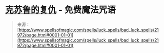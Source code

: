 <!--yml

category: 未分类

date: 2024-06-12 19:05:55

-->

# [克苏鲁的复仇](https://www.spellsofmagic.com/spells/luck_spells/bad_luck_spells/21972/page.html#0001-01-01) - 免费魔法咒语

> 来源：[https://www.spellsofmagic.com/spells/luck_spells/bad_luck_spells/21972/page.html#0001-01-01](https://www.spellsofmagic.com/spells/luck_spells/bad_luck_spells/21972/page.html#0001-01-01)
